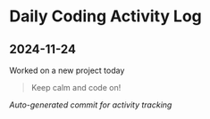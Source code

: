 # Daily Coding Activity Log

## 2024-11-24

Worked on a new project today

> Keep calm and code on!

*Auto-generated commit for activity tracking*
